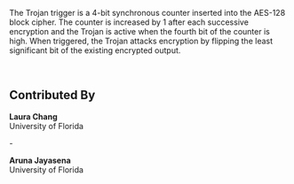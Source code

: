 The Trojan trigger is a 4-bit synchronous counter inserted into the AES-128 block cipher. The counter is increased by 1 after each successive encryption and the Trojan is active when the fourth bit of the counter is high. When triggered, the Trojan attacks encryption by flipping the least significant bit of the existing encrypted output.

<br />

## Contributed By

**Laura Chang**<br />
University of Florida

\-

**Aruna Jayasena**<br />
University of Florida